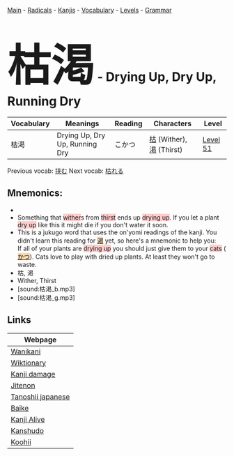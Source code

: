 <style> bigfont {font-size: 100px}</style>
[Main](../README.md) -
[Radicals](../radicals.md) -
[Kanjis](../kanjis.md) -
[Vocabulary](../vocabulary.md) -
[Levels](../levels.md) -
[Grammar](../grammar.md)
# <bigfont> 枯渇</bigfont> - Drying Up, Dry Up, Running Dry 

| Vocabulary | Meanings | Reading | Characters | Level |
| --- | --- | --- | --- | --- |
| 枯渇 | Drying Up, Dry Up, Running Dry | こかつ |  [枯](../kanjis/枯.md) (Wither), [渇](../kanjis/渇.md) (Thirst) | [Level 51](../levels/wk_level51.md) |

Previous vocab: [挟む](挟む.md) Next vocab: [枯れる](枯れる.md) 

## Mnemonics:

* 
* Something that <span style="background-color:#ffcccb"> wither</span>s from <span style="background-color:#ffcccb"> thirst</span> ends up <span style="background-color:#ffcccb"> drying up</span>. If you let a plant <span style="background-color:#ffcccb"> dry up</span> like this it might die if you don't water it soon.
* This is a jukugo word that uses the on'yomi readings of the kanji. You didn't learn this reading for <span style="background-color:#fed8b1"> [渇](https://jisho.org/search/渇)</span> yet, so here's a mnemonic to help you:<br />If all of your plants are <span style="background-color:#ffcccb"> drying up</span> you should just give them to your <span style="background-color:#ffcccb"> cats</span> (<span style="background-color:#fed8b1"> [かつ](https://jisho.org/search/かつ)</span>). Cats love to play with dried up plants. At least they won't go to waste.
* 枯, 渇
* Wither, Thirst
* [sound:枯渇_b.mp3]
* [sound:枯渇_g.mp3]


## Links 

| Webpage |
| --- |
| [Wanikani          ](https://www.wanikani.com/kanji/枯渇) |
| [Wiktionary        ](https://en.wiktionary.org/wiki/枯渇) |
| [Kanji damage      ](http://www.kanjidamage.com/kanji/search?utf8=✓&q=枯渇) |
| [Jitenon           ](https://jitenon.com/kanji/枯渇) |
| [Tanoshii japanese ](https://www.tanoshiijapanese.com/dictionary/kanji.cfm?k=枯渇) |
| [Baike             ](https://baike.baidu.com/item/枯渇) |
| [Kanji Alive       ](https://app.kanjialive.com/枯渇) |
| [Kanshudo          ](https://www.kanshudo.com/searchmn?q=枯渇) |
| [Koohii            ](https://kanji.koohii.com/study/kanji/枯渇) |
